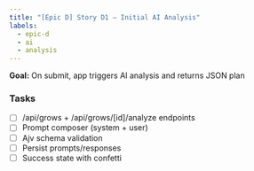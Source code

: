```yaml
---
title: "[Epic D] Story D1 — Initial AI Analysis"
labels:
  - epic-d
  - ai
  - analysis
---
```


**Goal:** On submit, app triggers AI analysis and returns JSON plan

### Tasks
- [ ] /api/grows + /api/grows/[id]/analyze endpoints
- [ ] Prompt composer (system + user)
- [ ] Ajv schema validation
- [ ] Persist prompts/responses
- [ ] Success state with confetti
